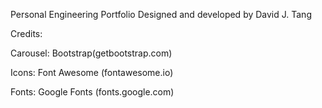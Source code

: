 Personal Engineering Portfolio
Designed and developed by David J. Tang

Credits:

Carousel:
Bootstrap(getbootstrap.com)

Icons:
Font Awesome (fontawesome.io)

  Fonts:
Google Fonts (fonts.google.com)
